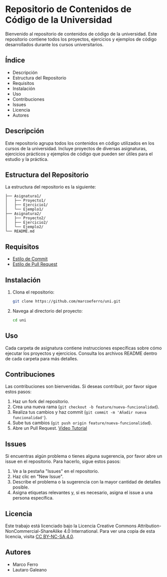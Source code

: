 # Repositorio de Contenidos de Código de la Universidad

Bienvenido al repositorio de contenidos de código de la universidad. Este repositorio contiene todos los proyectos, ejercicios y ejemplos de código desarrollados durante los cursos universitarios.

## Índice

- Descripción
- Estructura del Repositorio
- Requisitos
- Instalación
- Uso
- Contribuciones
- Issues
- Licencia
- Autores

## Descripción

Este repositorio agrupa todos los contenidos en código utilizados en los cursos de la universidad. Incluye proyectos de diversas asignaturas, ejercicios prácticos y ejemplos de código que pueden ser útiles para el estudio y la práctica.

## Estructura del Repositorio

La estructura del repositorio es la siguiente:

````
├── Asignatura1/
│   ├── Proyecto1/
│   ├── Ejercicio1/
│   └── Ejemplo1/
├── Asignatura2/
│   ├── Proyecto2/
│   ├── Ejercicio2/
│   └── Ejemplo2/
└── README.md
````

## Requisitos

- [Estilo de Commit](https://www.conventionalcommits.org/en/v1.0.0/)
- [Estilo de Pull Request](https://docs.github.com/en/pull-requests/collaborating-with-pull-requests/getting-started/best-practices-for-pull-requests)

## Instalación

1. Clona el repositorio:
    ```bash
    git clone https://github.com/marcoeferro/uni.git
    ```
2. Navega al directorio del proyecto:
    ```bash
    cd uni
    ```

## Uso

Cada carpeta de asignatura contiene instrucciones específicas sobre cómo ejecutar los proyectos y ejercicios. Consulta los archivos README dentro de cada carpeta para más detalles.

## Contribuciones

Las contribuciones son bienvenidas. Si deseas contribuir, por favor sigue estos pasos:

1. Haz un fork del repositorio.
2. Crea una nueva rama (`git checkout -b feature/nueva-funcionalidad`).
3. Realiza tus cambios y haz commit (`git commit -m 'Añadir nueva funcionalidad'`).
4. Sube tus cambios (`git push origin feature/nueva-funcionalidad`).
5. Abre un Pull Request. [Video Tutorial](https://youtu.be/BPns9r76vSI)

## Issues

Si encuentras algún problema o tienes alguna sugerencia, por favor abre un issue en el repositorio. Para hacerlo, sigue estos pasos:

1. Ve a la pestaña "Issues" en el repositorio.
2. Haz clic en "New Issue".
3. Describe el problema o la sugerencia con la mayor cantidad de detalles posible.
4. Asigna etiquetas relevantes y, si es necesario, asigna el issue a una persona específica.

## Licencia

Este trabajo está licenciado bajo la Licencia Creative Commons Attribution-NonCommercial-ShareAlike 4.0 International. Para ver una copia de esta licencia, visita [CC BY-NC-SA 4.0](https://creativecommons.org/licenses/by-nc-sa/4.0/).

## Autores

- Marco Ferro
- Lautaro Galeano
